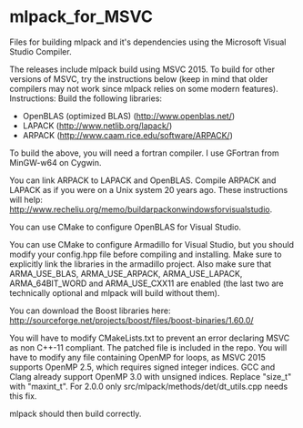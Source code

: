 # mlpack_for_MSVC
Files for building mlpack and it's dependencies using the Microsoft Visual Studio Compiler.

The releases include mlpack build using MSVC 2015. To build for other versions of MSVC, try the instructions below (keep in mind that older compilers may not work since mlpack relies on some modern features).
Instructions:
Build the following libraries:
  * OpenBLAS (optimized BLAS) (http://www.openblas.net/)
  * LAPACK (http://www.netlib.org/lapack/)
  * ARPACK (http://www.caam.rice.edu/software/ARPACK/)

To build the above, you will need a fortran compiler. I use GFortran from MinGW-w64 on Cygwin.

You can link ARPACK to LAPACK and OpenBLAS. Compile ARPACK and LAPACK as if you were on a Unix system 20 years ago. These instructions will help: http://www.recheliu.org/memo/buildarpackonwindowsforvisualstudio.

You can use CMake to configure OpenBLAS for Visual Studio.

You can use CMake to configure Armadillo for Visual Studio, but you should modify your config.hpp file before compiling and installing. Make sure to explicitly link the libraries in the armadillo project. Also make sure that ARMA_USE_BLAS, ARMA_USE_ARPACK, ARMA_USE_LAPACK, ARMA_64BIT_WORD and ARMA_USE_CXX11 are enabled (the last two are technically optional and mlpack will build without them).

You can download the Boost libraries here: http://sourceforge.net/projects/boost/files/boost-binaries/1.60.0/

You will have to modify CMakeLists.txt to prevent an error declaring MSVC as non C++-11 compliant. The patched file is included in the repo.
You will have to modify any file containing OpenMP for loops, as MSVC 2015 supports OpenMP 2.5, which requires signed integer indices. GCC and Clang already support OpenMP 3.0 with unsigned indices. Replace "size_t" with "maxint_t".
For 2.0.0 only src/mlpack/methods/det/dt_utils.cpp needs this fix.

mlpack should then build correctly.
